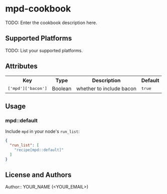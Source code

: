 # mpd-cookbook

TODO: Enter the cookbook description here.

## Supported Platforms

TODO: List your supported platforms.

## Attributes

<table>
  <tr>
    <th>Key</th>
    <th>Type</th>
    <th>Description</th>
    <th>Default</th>
  </tr>
  <tr>
    <td><tt>['mpd']['bacon']</tt></td>
    <td>Boolean</td>
    <td>whether to include bacon</td>
    <td><tt>true</tt></td>
  </tr>
</table>

## Usage

### mpd::default

Include `mpd` in your node's `run_list`:

```json
{
  "run_list": [
    "recipe[mpd::default]"
  ]
}
```

## License and Authors

Author:: YOUR_NAME (<YOUR_EMAIL>)
